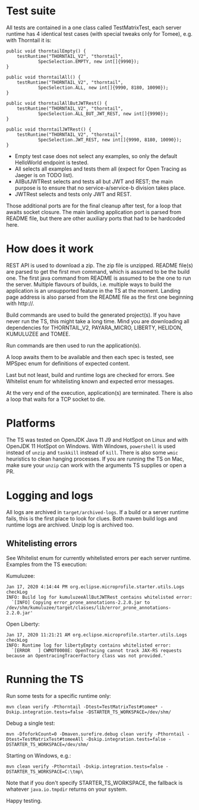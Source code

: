 # Test suite

All tests are contained in a one class called TestMatrixTest, each server runtime
has 4 identical test cases (with special tweaks only for Tomee), e.g. with Thorntail it is:

    public void thorntailEmpty() {
        testRuntime("THORNTAIL_V2", "thorntail",
                SpecSelection.EMPTY, new int[]{9990});
    }

    public void thorntailAll() {
        testRuntime("THORNTAIL_V2", "thorntail",
                SpecSelection.ALL, new int[]{9990, 8180, 10090});
    }

    public void thorntailAllButJWTRest() {
        testRuntime("THORNTAIL_V2", "thorntail",
                SpecSelection.ALL_BUT_JWT_REST, new int[]{9990});
    }

    public void thorntailJWTRest() {
        testRuntime("THORNTAIL_V2", "thorntail",
                SpecSelection.JWT_REST, new int[]{9990, 8180, 10090});
    }

 * Empty test case does not select any examples, so only the default HelloWorld endpoint is tested.
 * All selects all examples and tests them all (expect for Open Tracing as Jaeger is on TODO list).
 * AllButJWTRest selects and tests all but JWT and REST; the main purpose is to ensure that no service-a/service-b division takes place.
 * JWTRest selects and tests only JWT and REST.
 
 Those additional ports are for the final cleanup after test, for a loop that awaits socket closure.
 The main landing application port is parsed from README file, but there are other auxiliary ports that had to be hardcoded here.
 
# How does it work
REST API is used to download a zip. The zip file is unzipped.
README file(s) are parsed to get the first mvn command,
which is assumed to be the build one. The first java command from README is assumed to be the one to run the server.
Multiple flavours of builds, i.e. multiple ways to build the application is an unsupported feature in the TS at the moment.
Landing page address is also parsed from the README file as the first one beginning with http://.


Build commands are used to build the generated project(s). If you have never run the TS, this might take a long time. Mind
you are downloading all dependencies for THORNTAIL_V2, PAYARA_MICRO, LIBERTY, HELIDON, KUMULUZEE and TOMEE.

Run commands are then used to run the application(s).

A loop awaits them to be available and then each spec is tested, see MPSpec enum for definitions of expected content.

Last but not least, build and runtime logs are checked for errors. See Whitelist enum for whitelisting known and expected error messages.

At the very end of the execution, application(s) are terminated. There is also a loop that waits for a TCP socket to die.
# Platforms
The TS was tested on OpenJDK Java 11 J9 and HotSpot on Linux and with OpenJDK 11 HotSpot on Windows. With Windows,  ```powershell``` is used
instead of ```unzip``` and ```taskkill``` instead of ```kill```. There is also some ```wmic``` heuristics to clean hanging processes.
If you are running the TS on Mac, make sure your ```unzip``` can work with the arguments TS supplies or open a PR.

# Logging and logs
All logs are archived in ```target/archived-logs```. If a build or a server runtime fails, 
this is the first place to look for clues. Both maven build logs and runtime logs are archived. Unzip log is archived too.

## Whitelisting errors
See Whitelist enum for currently whitelisted errors per each server runtime.
Examples from the TS execution:

Kumuluzee:
```
Jan 17, 2020 4:14:44 PM org.eclipse.microprofile.starter.utils.Logs checkLog
INFO: Build log for kumuluzeeAllButJWTRest contains whitelisted error: 
  `[INFO] Copying error_prone_annotations-2.2.0.jar to /dev/shm/kumuluzee/target/classes/lib/error_prone_annotations-2.2.0.jar'
```
Open Liberty:
```
Jan 17, 2020 11:21:21 AM org.eclipse.microprofile.starter.utils.Logs checkLog
INFO: Runtime log for libertyEmpty contains whitelisted error: 
  `[ERROR   ] CWMOT0008E: OpenTracing cannot track JAX-RS requests because an OpentracingTracerFactory class was not provided.'
```

# Running the TS

Run some tests for a specific runtime only:

    mvn clean verify -Pthorntail -Dtest=TestMatrixTest#tomee* -Dskip.integration.tests=false -DSTARTER_TS_WORKSPACE=/dev/shm/
    
Debug a single test:

    mvn -DfoforkCount=0 -Dmaven.surefire.debug clean verify -Pthorntail -Dtest=TestMatrixTest#tomeeAll -Dskip.integration.tests=false -DSTARTER_TS_WORKSPACE=/dev/shm/
    
Starting on Windows, e.g.:

    mvn clean verify -Pthorntail -Dskip.integration.tests=false -DSTARTER_TS_WORKSPACE=C:\tmp\

Note that if you don't specify STARTER_TS_WORKSPACE, the fallback is whatever ```java.io.tmpdir``` returns on your system.

Happy testing.